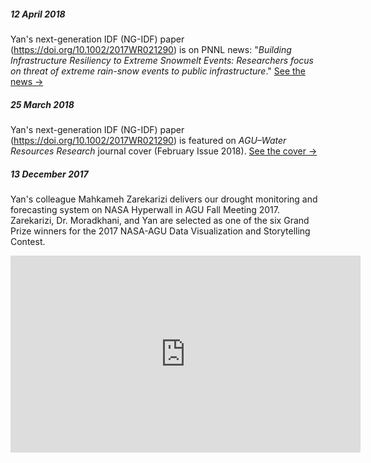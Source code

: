 ##### 12 April 2018
Yan's next-generation IDF (NG-IDF) paper (<a href="https://doi.org/10.1002/2017WR021290">https://doi.org/10.1002/2017WR021290</a>) is on PNNL news: "<em>Building Infrastructure Resiliency to Extreme Snowmelt Events: Researchers focus on threat of extreme rain-snow events to public infrastructure</em>." <a href="https://energyenvironment.pnnl.gov/highlights/highlight.asp?id=3001#.WtA4ZiLotMM.linkedin">See the news &#8594;</a>

##### 25 March 2018
Yan's next-generation IDF (NG-IDF) paper (<a href="https://doi.org/10.1002/2017WR021290">https://doi.org/10.1002/2017WR021290</a>) is featured on <em>AGU–Water Resources Research</em> journal cover (February Issue 2018). <a href="https://agupubs.onlinelibrary.wiley.com/doi/epdf/10.1002/wrcr.22864">See the cover &#8594;</a>

##### 13 December 2017
Yan's colleague Mahkameh Zarekarizi delivers our drought monitoring and forecasting system on NASA Hyperwall in AGU Fall Meeting 2017. Zarekarizi, Dr. Moradkhani, and Yan are selected as one of the six Grand Prize winners for the 2017 NASA-AGU Data Visualization and Storytelling Contest.
<iframe width="560" height="315" src="https://www.youtube.com/embed/XAYnXSFgBWA" frameborder="0" allow="autoplay; encrypted-media" allowfullscreen></iframe>
